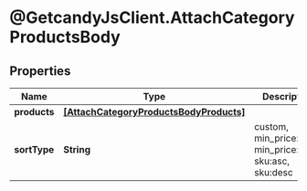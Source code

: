 # @GetcandyJsClient.AttachCategoryProductsBody

## Properties

Name | Type | Description | Notes
------------ | ------------- | ------------- | -------------
**products** | [**[AttachCategoryProductsBodyProducts]**](AttachCategoryProductsBodyProducts.md) |  | [optional] 
**sortType** | **String** | custom, min_price:asc, min_price:desc, sku:asc, sku:desc | [optional] 


